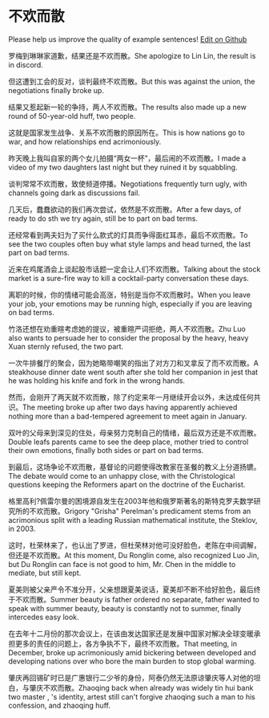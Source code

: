 # 不欢而散

Please help us improve the quality of example sentences! [Edit on Github](https://github.com/jiyushe/jiyu-example-sentence-source/blob/main/chinese/buhuanersan.md)

<p><span class="chinese">罗梅到琳琳家道歉，结果还是不欢而散。</span><span class="english">She apologize to Lin Lin, the result is in discord.</span></p>

<p><span class="chinese">但这遭到工会的反对，谈判最终不欢而散。</span><span class="english">But this was against the union, the negotiations finally broke up.</span></p>

<p><span class="chinese">结果又惹起新一轮的争持，两人不欢而散。</span><span class="english">The results also made up a new round of 50-year-old huff, two people.</span></p>

<p><span class="chinese">这就是国家发生战争、关系不欢而散的原因所在。</span><span class="english">This is how nations go to war, and how relationships end acrimoniously.</span></p>

<p><span class="chinese">昨天晚上我叫自家的两个女儿拍摄“两女一杯”，最后闹的不欢而散。</span><span class="english">I made a video of my two daughters last night but they ruined it by squabbling.</span></p>

<p><span class="chinese">谈判常常不欢而散，致使频道停播。</span><span class="english">Negotiations frequently turn ugly, with channels going dark as discussions fail.</span></p>

<p><span class="chinese">几天后，蠢蠢欲动的我们再次尝试，依然是不欢而散。</span><span class="english">After a few days, of ready to do sth we try again, still be to part on bad terms.</span></p>

<p><span class="chinese">还经常看到两夫妇为了买什么款式的灯具而争得面红耳赤，最后不欢而散。</span><span class="english">To see the two couples often buy what style lamps and head turned, the last part on bad terms.</span></p>

<p><span class="chinese">近来在鸡尾酒会上谈起股市话题一定会让人们不欢而散。</span><span class="english">Talking about the stock market is a sure-fire way to kill a cocktail-party conversation these days.</span></p>

<p><span class="chinese">离职的时候，你的情绪可能会高涨，特别是当你不欢而散时。</span><span class="english">When you leave your job, your emotions may be running high, especially if you are leaving on bad terms.</span></p>

<p><span class="chinese">竹洛还想在劝重暄考虑她的提议，被重暄严词拒绝，两人不欢而散。</span><span class="english">Zhu Luo also wants to persuade her to consider the proposal by the heavy, heavy Xuan sternly refused, the two part.</span></p>

<p><span class="chinese">一次牛排餐厅的聚会，因为她略带嘲笑的指出了对方刀和叉拿反了而不欢而散。</span><span class="english">A steakhouse dinner date went south after she told her companion in jest that he was holding his knife and fork in the wrong hands.</span></p>

<p><span class="chinese">然而，会刚开了两天就不欢而散，除了约定来年一月继续开会以外，未达成任何共识。</span><span class="english">The meeting broke up after two days having apparently achieved nothing more than a bad-tempered agreement to meet again in January.</span></p>

<p><span class="chinese">双叶的父母来到深见的住处，母亲努力克制自己的情绪，最后双方还是不欢而散。</span><span class="english">Double leafs parents came to see the deep place, mother tried to control their own emotions, finally both sides or part on bad terms.</span></p>

<p><span class="chinese">到最后，这场争论不欢而散，基督论的问题使得改教家在圣餐的教义上分道扬镳。</span><span class="english">The debate would come to an unhappy close, with the Christological questions keeping the Reformers apart on the doctrine of the Eucharist.</span></p>

<p><span class="chinese">格里高利?佩雷尔曼的困境源自发生在2003年他和俄罗斯著名的斯特克罗夫数学研究所的不欢而散。</span><span class="english">Grigory "Grisha" Perelman's predicament stems from an acrimonious split with a leading Russian mathematical institute, the Steklov, in 2003.</span></p>

<p><span class="chinese">这时，杜荣林来了，也认出了罗进，但杜荣林对他可没好脸色，老陈在中间调解，但还是不欢而散。</span><span class="english">At this moment, Du Ronglin come, also recognized Luo Jin, but Du Ronglin can face is not good to him, Mr. Chen in the middle to mediate, but still kept.</span></p>

<p><span class="chinese">夏美则被父亲严令不准分开，父亲想跟夏美说话，夏美却不断不给好脸色，最后终于不欢而散。</span><span class="english">Summer beauty is father ordered no separate, father wanted to speak with summer beauty, beauty is constantly not to summer, finally intercedes easy look.</span></p>

<p><span class="chinese">在去年十二月份的那次会议上，在该由发达国家还是发展中国家对解决全球变暖承担更多的责任的问题上，各方争执不下，最终不欢而散。</span><span class="english">That meeting, in December, broke up acrimoniously amid bickering between developed and developing nations over who bore the main burden to stop global warming.</span></p>

<p><span class="chinese">肇庆再回锡矿时已是广惠银行二少爷的身份，阿泰仍然无法原谅肇庆等人对他的坦白，与肇庆不欢而散。</span><span class="english">Zhaoqing back when already was widely tin hui bank two master , 's identity, artest still can't forgive zhaoqing such a man to his confession, and zhaoqing huff.</span></p>

